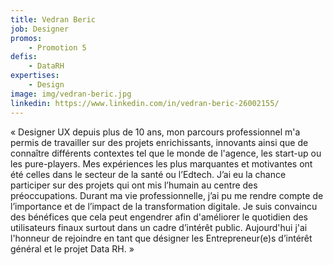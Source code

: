 ```yaml
---
title: Vedran Beric
job: Designer
promos:
    - Promotion 5
defis:
    - DataRH
expertises:
    - Design
image: img/vedran-beric.jpg
linkedin: https://www.linkedin.com/in/vedran-beric-26002155/
---
```


« Designer UX depuis plus de 10 ans, mon parcours professionnel m'a permis de travailler sur des projets enrichissants, innovants ainsi que de connaître différents contextes tel que le monde de l'agence, les start-up ou les pure-players. Mes expériences les plus marquantes et motivantes ont été celles dans le secteur de la santé ou l’Edtech. J’ai eu la chance participer sur des projets qui ont mis l’humain au centre des préoccupations. Durant ma vie professionnelle, j’ai pu me rendre compte de l’importance et de l’impact de la transformation digitale. Je suis convaincu des bénéfices que cela peut engendrer afin d'améliorer le quotidien des utilisateurs finaux surtout dans un cadre d’intérêt public. Aujourd'hui j'ai l'honneur de rejoindre en tant que désigner les Entrepreneur(e)s d’intérêt général et le projet Data RH. »
